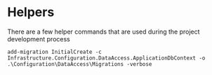 # Helpers

There are a few helper commands that are used during the project development process

`add-migration InitialCreate -c Infrastructure.Configuration.DataAccess.ApplicationDbContext -o .\Configuration\DataAccess\Migrations -verbose`